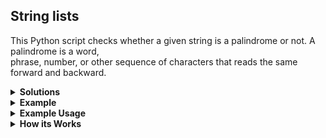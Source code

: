 ## String lists
This Python script checks whether a given string is a palindrome or not. A palindrome is a word, <br>
phrase, number, or other sequence of characters that reads the same forward and backward.

<details>
<summary><b> Solutions</b></summary>

1. Most basic solutions without error control <br>
2. Added function and error control
</details>


<details>
<summary><b> Example</b></summary>

Ask the user for input <br>
user_input = input("Enter a string: ")

Check if the input string is a palindrome <br>
if user_input == user_input[::-1]: <br>
    print("The string is a palindrome.") <br>
else: <br>
    print("The string is not a palindrome.")
</details>

<details>
<summary><b> Example Usage</b></summary>

Enter a string: radar <br>
The string is a palindrome.

Enter a string: hello <br>
The string is not a palindrome.

</details>
<details>
<summary><b> How its Works</b></summary>

- The script prompts the user to input a string using the input() function. <br>
- It then checks whether the input string is a palindrome or not by comparing it with its reverse using slicing ([::-1]). <br>
- If the input string is the same as its reverse, it prints "The string is a palindrome."; otherwise, it prints "The string is not a palindrome."
</details>
